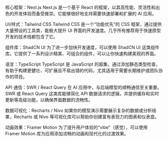 核心框架：Next.js
Next.js 是一个基于 React 的框架，以其高性能、灵活性和出色的开发体验而备受推崇。它能够很好地支持需要快速部署和扩展的 AI 应用。

UI/样式：Tailwind CSS
Tailwind CSS 是一个“功能优先”的 CSS 框架，通过提供大量预设的工具类，能极大提升 UI 界面的开发速度。几乎所有推荐用于快速原型开发的技术栈都包含了它。

组件库：ShadCN UI
为了进一步加快开发速度，可以使用 ShadCN UI 这类组件库。它提供了一系列设计精美、可组合的组件，可以让你快速构建美观的界面。

语言：TypeScript
TypeScript 是 JavaScript 的超集，通过添加静态类型检查，有助于构建更健壮、可扩展且不易出错的代码，尤其适用于需要长期维护或团队协作的项目。

API 通信：SWR / React Query
在 AI 应用中，与后端模型的顺畅通信至关重要。SWR 或 React Query 这类库能够简化 API 数据请求的逻辑，并提供缓存和实时更新等高级功能，以确保界面数据的流畅性。

数据可视化：Recharts / Nivo
如果你的模型演示需要展示复杂的数据或分析结果，Recharts 或 Nivo 等可视化库可以帮助你创建富有表现力的图表和仪表盘。

动画效果：Framer Motion
为了提升用户体验的“vibe”（感觉），可以使用 Framer Motion 库为应用添加流畅的动画和现代化的过渡效果。